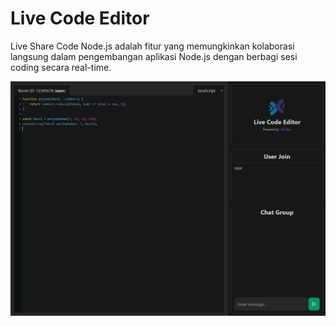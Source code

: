 # Live Code Editor 
Live Share Code Node.js adalah fitur yang memungkinkan kolaborasi langsung dalam pengembangan aplikasi Node.js dengan berbagi sesi coding secara real-time.

<img src="./public/assets/images/Screenshot.png">